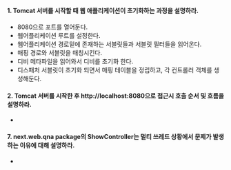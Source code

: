 #### 1. Tomcat 서버를 시작할 때 웹 애플리케이션이 초기화하는 과정을 설명하라.
* 8080으로 포트를 열어둔다.
* 웹어플리케이션 루트를 설정한다.
* 웹어플리케이션 경로밑에 존재하는 서블릿들과 서블릿 필터들을 읽어온다.
* 매핑 경로와 서블릿을 매칭시킨다.
* 디비 메타파일을 읽어와서 디비를 초기화 한다.
* 디스패처 서블릿이 초기화 되면서 매핑 테이블을 정립하고, 각 컨트롤러 객체를 생성해둔다.

#### 2. Tomcat 서버를 시작한 후 http://localhost:8080으로 접근시 호출 순서 및 흐름을 설명하라.
* 

#### 7. next.web.qna package의 ShowController는 멀티 쓰레드 상황에서 문제가 발생하는 이유에 대해 설명하라.
* 
